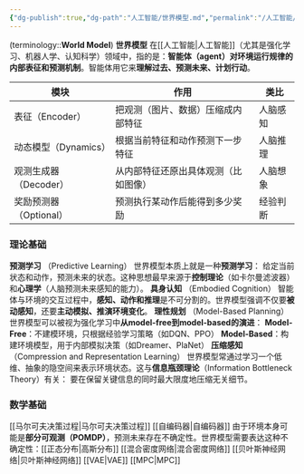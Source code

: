 ```yaml
---
{"dg-publish":true,"dg-path":"人工智能/世界模型.md","permalink":"/人工智能/世界模型/","dgPassFrontmatter":true,"noteIcon":"","created":"2025-04-25T23:25:00.000+08:00","updated":"2025-06-22T00:48:17.132+08:00"}
---
```


(terminology::**World Model**)   **世界模型**
在[[人工智能\|人工智能]]（尤其是强化学习、机器人学、认知科学）领域中，指的是：**智能体（agent）对环境运行规律的内部表征和预测机制**。智能体用它来**理解过去、预测未来、计划行动**。

|模块|作用|类比|
|---|---|---|
|表征（Encoder）|把观测（图片、数据）压缩成内部特征|人脑感知|
|动态模型（Dynamics）|根据当前特征和动作预测下一步特征|人脑推理|
|观测生成器（Decoder）|从内部特征还原出具体观测（比如图像）|人脑想象|
|奖励预测器（Optional）|预测执行某动作后能得到多少奖励|经验判断|

### 理论基础
**预测学习** （Predictive Learning）
	世界模型本质上就是一种**预测学习**：  给定当前状态和动作，预测未来的状态。这种思想最早来源于**控制理论**（如卡尔曼滤波器）和**心理学**（人脑预测未来感知的能力）。
**具身认知** （Embodied Cognition）
	智能体与环境的交互过程中，**感知、动作和推理**是不可分割的。世界模型强调不仅要**被动感知**，还要**主动模拟、推演环境变化**。
**理性规划** （Model-Based Planning）
	世界模型可以被视为强化学习中**从model-free到model-based的演进**：
	 **Model-Free**：不建模环境，只根据经验学习策略（如DQN、PPO）
	 **Model-Based**：构建环境模型，用于内部模拟决策（如Dreamer、PlaNet）
**压缩感知**（Compression and Representation Learning）
	世界模型常通过学习一个低维、抽象的隐空间来表示环境状态。这与**信息瓶颈理论**（Information Bottleneck Theory）有关：  要在保留关键信息的同时最大限度地压缩无关细节。


### 数学基础
[[马尔可夫决策过程\|马尔可夫决策过程]]
[[自编码器\|自编码器]]
由于环境本身可能是**部分可观测（POMDP）**，预测未来存在不确定性。世界模型需要表达这种不确定性：[[正态分布\|高斯分布]]
[[混合密度网络\|混合密度网络]]
[[贝叶斯神经网络\|贝叶斯神经网络]]
[[VAE\|VAE]]
[[MPC\|MPC]]

